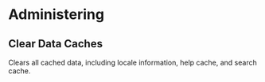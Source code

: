 # Administering
## Clear Data Caches

Clears all cached data, including locale information, help cache, and search cache.
